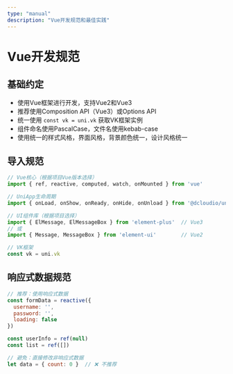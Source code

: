 ```yaml
---
type: "manual"
description: "Vue开发规范和最佳实践"
---
```


# Vue开发规范

## 基础约定

- 使用Vue框架进行开发，支持Vue2和Vue3
- 推荐使用Composition API（Vue3）或Options API
- 统一使用 `const vk = uni.vk` 获取VK框架实例
- 组件命名使用PascalCase，文件名使用kebab-case
- 使用统一的样式风格，界面风格，背景颜色统一，设计风格统一

## 导入规范

```javascript
// Vue核心（根据项目Vue版本选择）
import { ref, reactive, computed, watch, onMounted } from 'vue'

// UniApp生命周期
import { onLoad, onShow, onReady, onHide, onUnload } from '@dcloudio/uni-app'

// UI组件库（根据项目选择）
import { ElMessage, ElMessageBox } from 'element-plus'  // Vue3
// 或
import { Message, MessageBox } from 'element-ui'        // Vue2

// VK框架
const vk = uni.vk
```

## 响应式数据规范

```javascript
// 推荐：使用响应式数据
const formData = reactive({
  username: '',
  password: '',
  loading: false
})

const userInfo = ref(null)
const list = ref([])

// 避免：直接修改非响应式数据
let data = { count: 0 }  // ❌ 不推荐